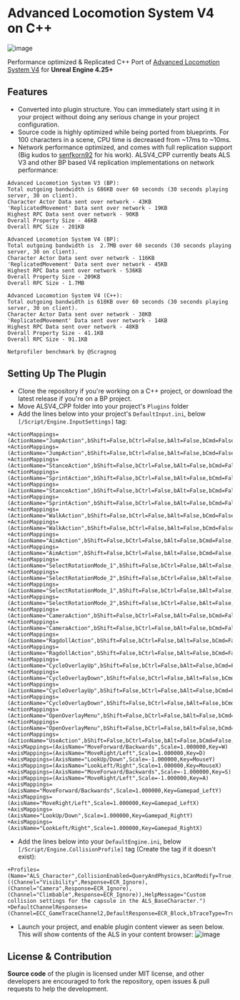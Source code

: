 # Advanced Locomotion System V4 on C++
![image](https://github.com/dyanikoglu/ALSV4_CPP/raw/master/Resources/Readme_Content_2.gif)

Performance optimized & Replicated C++ Port of [Advanced Locomotion System V4](https://www.unrealengine.com/marketplace/en-US/product/advanced-locomotion-system-v1) for **Unreal Engine 4.25+**

## Features
- Converted into plugin structure. You can immediately start using it in your project without doing any serious change in your project configuration.
- Source code is highly optimized while being ported from blueprints. For 100 characters in a scene, CPU time is decreased from ~17ms to ~10ms.
- Network performance optimized, and comes with full replication support (Big kudos to [senfkorn92](https://github.com/senfkorn92) for his work). ALSV4_CPP currently beats ALS V3 and other BP based V4 replication implementations on network performance:
```
Advanced Locomotion System V3 (BP):
Total outgoing bandwidth is 686KB over 60 seconds (30 seconds playing server, 30 on client).
Character Actor Data sent over network - 43KB
'ReplicatedMovement' Data sent over network - 19KB
Highest RPC Data sent over network - 90KB
Overall Property Size - 46KB
Overall RPC Size - 201KB

Advanced Locomotion System V4 (BP):
Total outgoing bandwidth is  2.7MB over 60 seconds (30 seconds playing server, 30 on client).
Character Actor Data sent over network - 116KB
'ReplicatedMovement' Data sent over network - 45KB
Highest RPC Data sent over network - 536KB
Overall Property Size - 209KB
Overall RPC Size - 1.7MB

Advanced Locomotion System V4 (C++):
Total outgoing bandwidth is 618KB over 60 seconds (30 seconds playing server, 30 on client).
Character Actor Data sent over network - 38KB
'ReplicatedMovement' Data sent over network - 14KB
Highest RPC Data sent over network - 48KB
Overall Property Size - 41.1KB
Overall RPC Size - 91.1KB

Netprofiler benchmark by @Scragnog
```

## Setting Up The Plugin
- Clone the repository if you're working on a C++ project, or download the latest release if you're on a BP project.
- Move ALSV4_CPP folder into your project's `Plugins` folder
- Add the lines below into your project's `DefaultInput.ini`, below `[/Script/Engine.InputSettings]` tag:
```
+ActionMappings=(ActionName="JumpAction",bShift=False,bCtrl=False,bAlt=False,bCmd=False,Key=SpaceBar)
+ActionMappings=(ActionName="JumpAction",bShift=False,bCtrl=False,bAlt=False,bCmd=False,Key=Gamepad_FaceButton_Bottom)
+ActionMappings=(ActionName="StanceAction",bShift=False,bCtrl=False,bAlt=False,bCmd=False,Key=LeftAlt)
+ActionMappings=(ActionName="SprintAction",bShift=False,bCtrl=False,bAlt=False,bCmd=False,Key=LeftShift)
+ActionMappings=(ActionName="StanceAction",bShift=False,bCtrl=False,bAlt=False,bCmd=False,Key=Gamepad_FaceButton_Right)
+ActionMappings=(ActionName="SprintAction",bShift=False,bCtrl=False,bAlt=False,bCmd=False,Key=Gamepad_LeftThumbstick)
+ActionMappings=(ActionName="WalkAction",bShift=False,bCtrl=False,bAlt=False,bCmd=False,Key=LeftControl)
+ActionMappings=(ActionName="WalkAction",bShift=False,bCtrl=False,bAlt=False,bCmd=False,Key=Gamepad_RightShoulder)
+ActionMappings=(ActionName="AimAction",bShift=False,bCtrl=False,bAlt=False,bCmd=False,Key=RightMouseButton)
+ActionMappings=(ActionName="AimAction",bShift=False,bCtrl=False,bAlt=False,bCmd=False,Key=Gamepad_LeftTrigger)
+ActionMappings=(ActionName="SelectRotationMode_1",bShift=False,bCtrl=False,bAlt=False,bCmd=False,Key=One)
+ActionMappings=(ActionName="SelectRotationMode_2",bShift=False,bCtrl=False,bAlt=False,bCmd=False,Key=Two)
+ActionMappings=(ActionName="SelectRotationMode_1",bShift=False,bCtrl=False,bAlt=False,bCmd=False,Key=Gamepad_DPad_Left)
+ActionMappings=(ActionName="SelectRotationMode_2",bShift=False,bCtrl=False,bAlt=False,bCmd=False,Key=Gamepad_DPad_Right)
+ActionMappings=(ActionName="CameraAction",bShift=False,bCtrl=False,bAlt=False,bCmd=False,Key=C)
+ActionMappings=(ActionName="CameraAction",bShift=False,bCtrl=False,bAlt=False,bCmd=False,Key=Gamepad_RightThumbstick)
+ActionMappings=(ActionName="RagdollAction",bShift=False,bCtrl=False,bAlt=False,bCmd=False,Key=X)
+ActionMappings=(ActionName="RagdollAction",bShift=False,bCtrl=False,bAlt=False,bCmd=False,Key=Gamepad_Special_Left)
+ActionMappings=(ActionName="CycleOverlayUp",bShift=False,bCtrl=False,bAlt=False,bCmd=False,Key=MouseScrollUp)
+ActionMappings=(ActionName="CycleOverlayDown",bShift=False,bCtrl=False,bAlt=False,bCmd=False,Key=MouseScrollDown)
+ActionMappings=(ActionName="CycleOverlayUp",bShift=False,bCtrl=False,bAlt=False,bCmd=False,Key=Gamepad_DPad_Up)
+ActionMappings=(ActionName="CycleOverlayDown",bShift=False,bCtrl=False,bAlt=False,bCmd=False,Key=Gamepad_DPad_Down)
+ActionMappings=(ActionName="OpenOverlayMenu",bShift=False,bCtrl=False,bAlt=False,bCmd=False,Key=Q)
+ActionMappings=(ActionName="OpenOverlayMenu",bShift=False,bCtrl=False,bAlt=False,bCmd=False,Key=Gamepad_LeftShoulder)
+ActionMappings=(ActionName="UseAction",bShift=False,bCtrl=False,bAlt=False,bCmd=False,Key=E)
+AxisMappings=(AxisName="MoveForward/Backwards",Scale=1.000000,Key=W)
+AxisMappings=(AxisName="MoveRight/Left",Scale=1.000000,Key=D)
+AxisMappings=(AxisName="LookUp/Down",Scale=-1.000000,Key=MouseY)
+AxisMappings=(AxisName="LookLeft/Right",Scale=1.000000,Key=MouseX)
+AxisMappings=(AxisName="MoveForward/Backwards",Scale=-1.000000,Key=S)
+AxisMappings=(AxisName="MoveRight/Left",Scale=-1.000000,Key=A)
+AxisMappings=(AxisName="MoveForward/Backwards",Scale=1.000000,Key=Gamepad_LeftY)
+AxisMappings=(AxisName="MoveRight/Left",Scale=1.000000,Key=Gamepad_LeftX)
+AxisMappings=(AxisName="LookUp/Down",Scale=1.000000,Key=Gamepad_RightY)
+AxisMappings=(AxisName="LookLeft/Right",Scale=1.000000,Key=Gamepad_RightX)
```
- Add the lines below into your `DefaultEngine.ini`, below `[/Script/Engine.CollisionProfile]` tag (Create the tag if it doesn't exist):
```
+Profiles=(Name="ALS_Character",CollisionEnabled=QueryAndPhysics,bCanModify=True,ObjectTypeName="Pawn",CustomResponses=((Channel="Visibility",Response=ECR_Ignore),(Channel="Camera",Response=ECR_Ignore),(Channel="Climbable",Response=ECR_Ignore)),HelpMessage="Custom collision settings for the capsule in the ALS_BaseCharacter.")
+DefaultChannelResponses=(Channel=ECC_GameTraceChannel2,DefaultResponse=ECR_Block,bTraceType=True,bStaticObject=False,Name="Climbable")
```
- Launch your project, and enable plugin content viewer as seen below. This will show contents of the ALS in your content browser:
![image](https://github.com/dyanikoglu/ALSV4_CPP/raw/master/Resources/Readme_Content_1.png)

## License & Contribution
**Source code** of the plugin is licensed under MIT license, and other developers are encouraged to fork the repository, open issues & pull requests to help the development.
